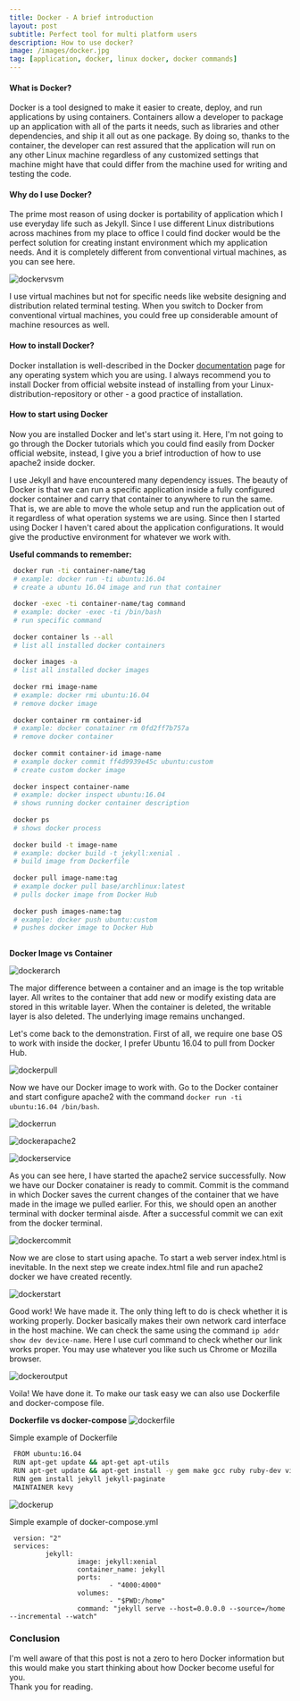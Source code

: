 ```yaml
---
title: Docker - A brief introduction
layout: post
subtitle: Perfect tool for multi platform users
description: How to use docker?
image: /images/docker.jpg
tag: [application, docker, linux docker, docker commands]
---
```


#### What is Docker?  
Docker is a tool designed to make it easier to create, deploy, and run applications by using containers. Containers allow a developer to package up an application with all of the parts it needs, such as libraries and other dependencies, and ship it all out as one package. By doing so, thanks to the container, the developer can rest assured that the application will run on any other Linux machine regardless of any customized settings that machine might have that could differ from the machine used for writing and testing the code.

#### Why do I use Docker?  
The prime most reason of using docker is portability of application which I use everyday life such as Jekyll. Since I use different Linux distributions across machines from my place to office I could find docker would be the perfect solution for creating instant environment which my application needs. And it is completely different from conventional virtual machines, as you can see here.

![dockervsvm](/images/docker/dockervsvm.png)

I use virtual machines but not for specific needs like website designing and distribution related terminal testing. When you switch to Docker from conventional virtual machines, you could free up considerable amount of  machine resources as well.

#### How to install Docker?  
Docker installation is well-described in the Docker [documentation](https://docs.docker.com/engine/installation/) page for any operating system which you are using. I always recommend you to install Docker from official website instead of installing from your Linux-distribution-repository or other - a good practice of installation.

#### How to start using Docker  
Now you are installed Docker and let's start using it. Here, I'm not going to go through the Docker tutorials which you could find easily from Docker official website, instead, I give you a brief introduction of how to use apache2 inside docker.

I use Jekyll and have encountered many dependency issues. The beauty of Docker is that we can run a specific application inside a fully configured docker container and carry that container to anywhere to run the same. That is, we are able to move the whole setup and run the application out of it regardless of what operation systems we are using. Since then I started using Docker I haven't cared about the application configurations. It would give the productive environment for whatever we work with.

<b>Useful commands to remember: </b>

``` bash
 docker run -ti container-name/tag
 # example: docker run -ti ubuntu:16.04
 # create a ubuntu 16.04 image and run that container
 
 docker -exec -ti container-name/tag command
 # example: docker -exec -ti /bin/bash
 # run specific command
 
 docker container ls --all
 # list all installed docker containers
 
 docker images -a
 # list all installed docker images
 
 docker rmi image-name
 # example: docker rmi ubuntu:16.04
 # remove docker image
 
 docker container rm container-id
 # example: docker conatainer rm 0fd2ff7b757a
 # remove docker container
 
 docker commit container-id image-name
 # example docker commit ff4d9939e45c ubuntu:custom
 # create custom docker image
 
 docker inspect container-name
 # example: docker inspect ubuntu:16.04
 # shows running docker container description
 
 docker ps
 # shows docker process
 
 docker build -t image-name
 # example: docker build -t jekyll:xenial .
 # build image from Dockerfile
 
 docker pull image-name:tag
 # example docker pull base/archlinux:latest
 # pulls docker image from Docker Hub
 
 docker push images-name:tag
 # example: docker push ubuntu:custom
 # pushes docker image to Docker Hub
 
```
<b>Docker Image vs Container</b>

![dockerarch](/images/docker/dockerarch.png)

The major difference between a container and an image is the top writable layer. All writes to the container that add new or modify existing data are stored in this writable layer. When the container is deleted, the writable layer is also deleted. The underlying image remains unchanged.

Let's come back to the demonstration. First of all, we require one base OS to work with inside the docker, I prefer Ubuntu 16.04 to pull from Docker Hub.

![dockerpull](/images/docker/dockerpull.png)

Now we have our Docker image to work with. Go to the Docker container and start configure apache2 with the command `docker run -ti ubuntu:16.04 /bin/bash`.

![dockerrun](/images/docker/dockerrun.png)

![dockerapache2](/images/docker/dockerapache2.png)

![dockerservice](/images/docker/dockerservice.png)

As you can see here, I have started the apache2 service successfully. Now we have our Docker conatainer is ready to commit. Commit is the command in which Docker saves the current changes of the container that we have made in the image we pulled earlier. For this, we should open an another terminal with docker terminal aisde. After a successful commit we can exit from the docker terminal.

![dockercommit](/images/docker/dockercommit.png)

Now we are close to start using apache. To start a web server index.html is inevitable. In the next step we create index.html file and run apache2 docker we have created recently.

![dockerstart](/images/docker/dockerstart.png)

Good work! We have made it. The only thing left to do is check whether it is working properly. Docker basically makes their own network card interface in the host machine. We can check the same using the command `ip addr show dev device-name`. Here I use curl command to check whether our link works proper. You may use whatever you like such us Chrome or Mozilla browser.

![dockeroutput](/images/docker/dockeroutput.png)

Voila! We have done it. To make our task easy we can also use Dockerfile and docker-compose file.

<b>Dockerfile vs docker-compose</b>
![dockerfile](/images/docker/dockerfile.jpg)

Simple example of Dockerfile

```bash
 FROM ubuntu:16.04
 RUN apt-get update && apt-get apt-utils
 RUN apt-get update && apt-get install -y gem make gcc ruby ruby-dev vim git
 RUN gem install jekyll jekyll-paginate
 MAINTAINER kevy
```
![dockerup](/images/docker/dockerup.jpg)

Simple example of docker-compose.yml

```
 version: "2"
 services:
         jekyll:
                 image: jekyll:xenial
                 container_name: jekyll
                 ports:
                         - "4000:4000"
                 volumes:
                         - "$PWD:/home"
                 command: "jekyll serve --host=0.0.0.0 --source=/home --incremental --watch"
```

### Conclusion
I'm well aware of that this post is not a zero to hero Docker information but this would make you start thinking about how Docker become useful for you.  
Thank you for reading.
